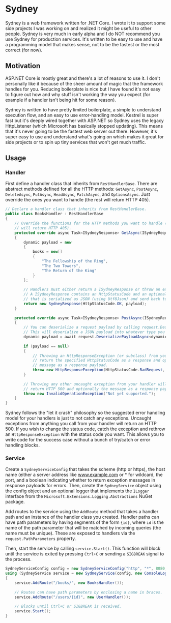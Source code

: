 # Sydney

Sydney is a web framework written for .NET Core. I wrote it to support some side projects I was working on and realized it might be useful to other people. Sydney is very much in early alpha and I do NOT recommend you use Sydney for production services. It's written to be easy to use and have a programming model that makes sense, not to be the fastest or the most correct (for now). 

## Motivation

ASP.NET Core is mostly great and there's a lot of reasons to use it. I don't personally like it because of the sheer amount of magic that the framework handles for you. Reducing boilerplate is nice but I have found it's not easy to figure out how and why stuff isn't working the way you expect (for example if a handler isn't being hit for some reason). 

Sydney is written to have pretty limited boilerplate, a simple to understand execution flow, and an easy to use error-handling model. Kestrel is super fast but it's deeply wired together with ASP.NET so Sydney uses the legacy HttpListener (which Microsoft has basically stopped updating). This means that it's never going to be the fastest web server out there. However, it's super easy to use and understand what's going on which makes it great for side projects or to spin up tiny services that won't get much traffic. 

## Usage

### Handler
First define a handler class that inherits from `RestHandlerBase`. There are abstract methods defined for all the HTTP methods: `GetAsync`, `PostAsync`, `DeleteAsync`, `PutAsync`, `HeadAsync`, `PatchAsync`, and `OptionsAsync`. Just override the ones you want to handle (the rest will return HTTP 405).

```csharp
// Declare a handler class that inherits from RestHandlerBase.
public class BooksHandler : RestHandlerBase
{
    // Override the functions for the HTTP methods you want to handle (the rest 
    // will return HTTP 405).
    protected override async Task<ISydneyResponse> GetAsync(ISydneyRequest request)
    {
        dynamic payload = new 
        { 
            books = new[] 
            { 
                "The Fellowship of the Ring", 
                "The Two Towers",
                "The Return of the King" 
            } 
        };
        
        // Handlers must either return a ISydneyResponse or throw an exception.
        // A ISydneyResponse contains an HttpStatusCode and an optional payload
        // that is serialized as JSON (using Utf8Json) and send back to the client.
        return new SydneyResponse(HttpStatusCode.OK, payload);
    }
    
    protected override async Task<ISydneyResponse> PostAsync(ISydneyRequest request)
    {
        // You can deserialize a request payload by calling request.DeserializePayloadAsync<T>().
        // This will deserialize a JSON payload into whatever type you have defined. 
        dynamic payload = await request.DeserializePayloadAsync<dynamic>();
        
        if (payload == null)
        {
            // Throwing an HttpResponseException (or subclass) from your handler will
            // return the specified HttpStatusCode as a response and optionally the
            // message as a response payload. 
            throw new HttpResponseException(HttpStatusCode.BadRequest, "Payload is null");
        }
        
        // Throwing any other uncaught exception from your handler will
        // return HTTP 500 and optionally the message as a response payload.
        throw new InvalidOperationException("Not yet supported.");
    }
}
```

Sydney follows the "let it crash" philosophy so the suggested error handling model for your handlers is just to not catch any exceptions. Uncaught exceptions from anything you call from your handler will return an HTTP 500. If you wish to change the status code, catch the exception and rethrow an `HttpResponseException` with the status code you want. This allows you to write code for the success case without a bunch of try/catch or error handling blocks. 

### Service

Create a `SydneyServiceConfig` that takes the scheme (http or https), the host name (either a server address like www.example.com or * for wildcard, the port, and a boolean indicating whether to return exception messages in response payloads for errors. Then, create the `SydneyService` object using the config object and an optional logger that implements the `ILogger` interface from the `Microsoft.Extensions.Logging.Abstractions` NuGet package. 

Add routes to the service using the `AddRoute` method that takes a handler path and an instance of the handler class you created. Handler paths can have path parameters by having segments of the form `{id}`, where `id` is the name of the path parameter that will be matched by incoming queries (the name must be unique). These are exposed to handlers via the `request.PathParameters` property. 

Then, start the service by calling `service.Start()`. This function will block until the service is exited by pressing `Ctrl+C` or sending a `SIGBREAK` signal to the process. 

```csharp
SydneyServiceConfig config = new SydneyServiceConfig("http", "*", 8080, returnExceptionMessagesInResponse: true);
using (SydneyService service = new SydneyService(config, new ConsoleLogger()))
{
    service.AddRoute("/books/", new BooksHandler());
    
    // Routes can have path parameters by enclosing a name in braces.
    service.AddRoute("/users/{id}", new UserHandler());
    
    // Blocks until Ctrl+C or SIGBREAK is received.
    service.Start();
}
```